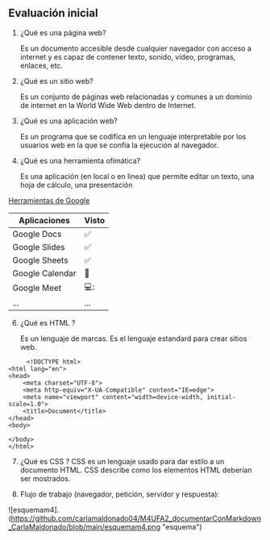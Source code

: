 ## Evaluación inicial ##
1. ¿Qué es una página web?

    Es un documento  accesible desde cualquier navegador con acceso a internet y es capaz de contener texto, sonido, vídeo, programas, enlaces, etc.


2. ¿Qué es un sitio web?

    Es un conjunto de páginas web relacionadas y comunes a un dominio de internet en la World Wide Web dentro de Internet.  
  
  
3. ¿Qué es una aplicación web?

    Es un programa que se codifica en un lenguaje interpretable por los usuarios web en la que se confía la ejecución al navegador.
  
4. ¿Qué es una herramienta ofimática?

    Es una aplicación (en local o en linea) que permite editar un texto, una hoja de cálculo, una presentación


[Herramientas de Google](https://www.google.com/intl/es-419/chrome/browser-tools/ "hacer clic para acceder a Herramientas de Google")

| Aplicaciones | Visto |
|---------|----------|
| Google Docs | :white_check_mark:|
| Google Slides |:white_check_mark:|
| Google Sheets |:white_check_mark:|
| Google Calendar | :calendar: |
| Google Meet | 💻: |
| ... | ... |


6. ¿Qué es HTML ?

   Es un lenguaje de marcas. Es el lenguaje estandard para crear sitios web.
        
        
        
````
     <!DOCTYPE html>
<html lang="en">
<head>
    <meta charset="UTF-8">
    <meta http-equiv="X-UA-Compatible" content="IE=edge">
    <meta name="viewport" content="width=device-width, initial-scale=1.0">
    <title>Document</title>
</head>
<body>

</body>
</html>

````
        

7. ¿Qué es CSS ?
    CSS es un lenguaje usado para dar estilo a un documento HTML. CSS describe como los elementos HTML deberían ser mostrados.
    
    
    
8. Flujo de trabajo (navegador, petición, servidor y respuesta):
        
![esquemam4].(https://github.com/carlamaldonado04/M4UFA2_documentarConMarkdown_CarlaMaldonado/blob/main/esquemam4.png "esquema")        
